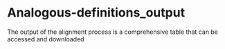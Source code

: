 # Analogous-definitions_output
The output of the alignment process is a comprehensive table that can be accessed and downloaded 
